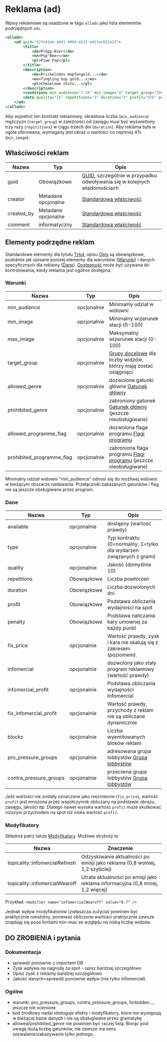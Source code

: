 # Reklama (ad)

Wpisy reklamowe są osadzone w tagu `allads` jako lista elementów podrzędnych `ads`.

```XML
<allads>
	<ad guid="527e41eb-a641-49b9-a521-e921ec652e23">
		<title>
			<de>Plöpp-Bier</de>
			<en>Pop'Beer</en>
			<pl>Piwo Pop</pl>
		</title>
		<description>
			<de>Prickelndes Hopfengold...</de>
			<en>Tingling hop gold...</en>
			<pl>Chmielowe złoto...</pl>
		</description>
		<conditions min_audience="1.56" min_image="4" target_group="256" pro_pressure_groups="0" contra_pressure_groups="0"/>
		<data quality="15" repetitions="3" duration="3" profit="976" penalty="1550" infomercial_profit="97" fix_infomercial_profit="1"/>
	</ad>
</allads>
```

Aby wypełnić ten kontrakt reklamowy, określona liczba (`min_audience`) mężczyzn (`target_group`) w zależności od zasięgu musi być wyświetlony trzy razy (`repititions`) w ciągu trzech dni (`duration`).
Aby reklama była w ogóle oferowana, wymagany jest obraz o wartości co najmniej 4% (`min_image`).


## Właściwości reklam

| Nazwa | Typ | Opis |
| ---- | --- |------------- |
| guid | Obowiązkowe | [GUID](main.md#guid), szczególnie w przypadku odwoływania się w kolejnych wiadomościach |
| creator | Metadane opcjonalne | [Standardowa właściwość](main.md#creator) |
| created_by | Metadane opcjonalne | [Standardowa właściwość](main.md#created_by) |
| comment |  informatyczny  |[Standardowa właściwość](main.md#comment) |

## Elementy podrzędne reklam

Standardowe elementy dla tytułu [Tytuł](main.md#title), opisu [Opis](main.md#description)
są obowiązkowe, podobnie jak opisane poniżej elementy dla warunków ([Warunki](ads.md#Warunki)) i danych specyficznych dla reklamy ([Dane](ads.md#Dane)).
[Dostępność](time.md#Dostępność) może być używana do kontrolowania, kiedy reklama jest ogólnie dostępna.

### Warunki

| Nazwa | Typ | Opis |
| ---- | --- |------------- |
| min_audience | opcjonalnie | Minimalny udział w widowni |
| min_image | opcjonalnie | Minimalny wizerunek stacji (0-100) |
| max_image | opcjonalnie | Maksymalny wizerunek stacji (0-100) |
| target_group | opcjonalnie | [Grupy docelowe](main.md#Grupy_docelowe) dla liczby widzów, którzy mają zostać osiągnięci |
| allowed_genre | opcjonalnie | dozwolone gatunki główne [Gatunek główny](main.md#Gatunek_główny) |
| prohibited_genre | opcjonalnie | zabroniony gatunek [Gatunek główny](main.md#Gatunek) (jeszcze nieobsługiwane) |
| allowed_programme_flag | opcjonalnie | dozwolona flaga programu [Flagi programu](main.md#Flagi_programu) |
| prohibited_programme_flag | opcjonalnie | zabroniona flaga programu [Flagi programu](main.md#Flagi_programu) (jeszcze nieobsługiwane) |

Minimalny udział widowni "min_audience" odnosi się do możliwej widowni w bieżącym obszarze nadawania.
Przełączniki zakazanych gatunków i flag nie są jeszcze obsługiwane przez program.

### Dane

| Nazwa | Typ | Opis |
| ---- | --- |------------- |
| available | opcjonalnie | dostępny (wartość prawdy) |
| type | opcjonalnie | Typ kontraktu (0=normalny, 1=tylko dla wydarzeń związanych z grami) |
| quality | opcjonalnie | Jakość (domyślnie 10) |
| repetitions | Obowiązkowe | Liczba powtórzeń |
| duration | Obowiązkowe | Liczba dozwolonych dni |
| profit | Obowiązkowe | Podstawa obliczania wydajności na spot |
| penalty | Obowiązkowe | Podstawa naliczania kary umownej za każdy punkt|
| fix_price | opcjonalnie | Wartość prawdy, zysk i kara nie skalują się z zakresem (poziomem). |
| infomercial | opcjonalnie | dozwolony jako stały program reklamowy (wartość prawdy) |
| infomercial_profit | opcjonalnie | Podstawa obliczania wydajności Infomercial |
| fix_infomercial_profit | opcjonalnie | Wartość prawdy, przychody z reklam nie są obliczane dynamicznie |
| blocks | opcjonalnie | Liczba wyemitowanych bloków reklam|
| pro_pressure_groups | opcjonalnie | adresowana grupa lobbystów [Grupa lobbystów](main.md#Grupy_lobbystów) |
| contra_pressure_groups | opcjonalnie | przeciwna grupa lobbystów [Grupa lobbystów](main.md#Grupy_lobbystów) |

Jeśli wartości nie zostały oznaczone jako niezmienne (`fix_price`), wartość `profit` jest mnożona przez współczynnik obliczany na podstawie obrazu, zasięgu, jakości itp.
Dlatego nawet wysoka wartość `profit` może skutkować niższym przychodem na spot niż niska wartość `profit`.


### Modyfikatory

Składnia patrz także [Modyfikatory](main.md#modifiers).
Możliwe atrybuty to

| Nazwa | Znaczenie |
| -----| --------- |
| topicality::infomercialRefresh | Odzyskiwanie aktualności po emisji jako reklama (0,8 wolniej, 1,2 szybciej) |
| topicality::infomercialWearoff | Utrata aktualności po emisji jako reklama informacyjna (0,8 mniej, 1,2 więcej) |

Przykład: `<modifier name="infomercialWearoff" value="0.7" />`

Jednak wpływ modyfikatorów (zwłaszcza zużycia) powinien być praktycznie nieistotny, ponieważ obliczone wartości praktycznie zawsze znajdują się poza limitami min-max ze względu na niską liczbę widzów.

## DO ZROBIENIA i pytania

### Dokumentacja

* sprawdź ponownie z importem DB
* Zysk wpływa na nagrodę za spot - opisz bardziej szczegółowo
* Opisz zysk z reklamy bardziej szczegółowo
* Jakość danych=sprawdź ponownie wpływ (nie tylko infomercial)

### Ogólne

* warunki: pro_pressure_groups, contra_pressure_groups, forbidden..., jeszcze nie ocenione
* kod źródłowy nadal obsługuje efekty i modyfikatory, które nie występują w bieżącej bazie danych i nie są obsługiwane przez gramatykę
* allowed/prohibited_genre nie powinien być raczej listą. Biorąc pod uwagę dużą liczbę gatunków, nie zawsze ma sens zezwalanie/zakazywanie tylko jednego.